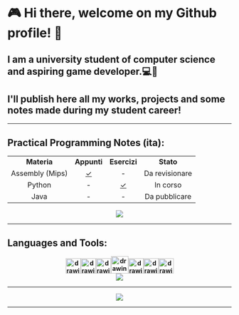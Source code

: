#  🎮 **Hi there, welcome on my Github profile!** 🐺
## I am a university student of computer science and aspiring game developer.💻👾   
## I'll publish here all my works, projects and some notes made during my student career!


---

## **Practical Programming Notes (ita):**

<table>
  <tr>
    <td align = "center"><strong>Materia</td>
    <td align = "center"><strong>Appunti</td>
    <td align = "center"><strong>Esercizi</td>
    <td align = "center"><strong>Stato</td>
  </tr>
  <tr>
    <td align = "center">Assembly (Mips)</td>
    <td align = "center"><a style="display:block;" href="https://github.com"> 
        <div> ✓ </div> 
    </td>
    <td align="center">-</td>
    <td align = "center">Da revisionare</td>
  <tr>
    <td align = "center">Python</td>
    <td align = "center">-</td>
        <td align = "center"><a style="display:block;" href="https://github.com">
        <div> ✓ </div>
    </td>
    <td align = "center">In corso</td>
  </tr>
  <tr>
    <td align = "center">Java</td>
    <td align = "center">-</td>
    <td align = "center">-</td>
    <td align = "center">Da pubblicare</td>
  </tr>
</table>

<center>
  <a href="https://github.com/Rurik-D/Practical-Programming-Notes">
    <img src="https://github-readme-stats.vercel.app/api/pin/?username=Rurik-D&show_owner&repo=Practical-Programming-Notes&theme=radical" />
  </a>
</center>


---

## **Languages and Tools:**  

<center>
    <tr>
        <td><strong><img src="https://cdn-icons-png.flaticon.com/512/5968/5968350.png" alt="drawing" width="34"/><img src="https://cdn-icons-png.flaticon.com/512/6132/6132222.png" alt="drawing" width="34"/><img src="https://cdn-icons-png.flaticon.com/512/6132/6132221.png" alt="drawing" width="34"/><img src="https://cdn-icons-png.flaticon.com/512/226/226777.png" alt="drawing" width="39"/><img src="https://upload.wikimedia.org/wikipedia/commons/thumb/9/9a/Visual_Studio_Code_1.35_icon.svg/512px-Visual_Studio_Code_1.35_icon.svg.png" alt="drawing" width="34"/><img src="https://img.utdstc.com/icon/3c7/fcf/3c7fcf4930fa9402c22cee35e03fe9fcf9e8e47c9381d6b9e6922d71ee2e067a:200" alt="drawing" width="34"/><img src="https://avatars.githubusercontent.com/u/1284937?s=200&v=4" alt="drawing" width="34"/></td>
    </tr>
</center>

<center>
    <tr>
        <img src="https://github-readme-stats.vercel.app/api/top-langs/?username=Rurik-D&theme=radical&layout=compact" />
    </tr>
</center>

---

<p align="center">
    <img src="https://github-readme-stats.vercel.app/api?username=Rurik-D&theme=radical&count_private=true" />
</p>

---

